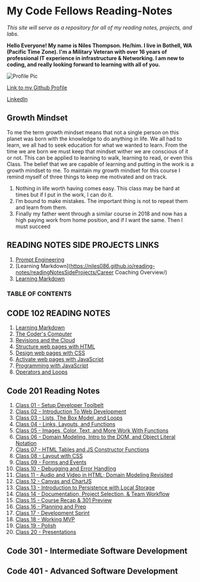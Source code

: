 # My Code Fellows Reading-Notes

_This site will serve as a repository for all of my reading notes, projects, and labs._

**Hello Everyone! My name is Niles Thompson. He/him. I live in Bothell, WA (Pacific Time Zone). I'm a Military Veteran with over 16 years of professional IT experience in infrastructure & Networking. I am new to coding, and really looking forward to learning with all of you.**

![Profile Pic](https://media.licdn.com/dms/image/D5603AQG1aETS_ysV1Q/profile-displayphoto-shrink_200_200/0/1670481245159?e=1702512000&v=beta&t=woiwnDlg4RG1iYpvfEW09f6LF4RzkEhH2U5q8haJ0Mc)

[Link to my Github Profile](https://github.com/Niles086)

[LinkedIn](https://www.linkedin.com/in/niles-thompson)

## Growth Mindset

To me the term growth mindset means that not a single person on this planet was born with the knowledge to do anything in life. We all had to learn, we all had to seek education for what we wanted to learn. From the time we are born we must keep that mindset wither we are conscious of it or not. This can be applied to learning to walk, learning to read, or even this Class. The belief that we are capable of learning and putting in the work is a growth mindset to me.
To maintain my growth mindset for this course I remind myself of three things to keep me motivated and on track.

1. Nothing in life worth having comes easy. This class may be hard at times but if I put in the work, I can do it.
2. I’m bound to make mistakes. The important thing is not to repeat them and learn from them.
3. Finally my father went through a similar course in 2018 and now has a high paying work from home position, and if I want the same. Then I must succeed

## READING NOTES SIDE PROJECTS LINKS

1. [Prompt Engineering](https://niles086.github.io/reading-notes/prompt-engineering)
1. [Learning Markdown](https://niles086.github.io/reading-notes/readingNotesSideProjects/Career Coaching Overview/)
1. [Learning Markdown](https://niles086.github.io/reading-notes/readingNotesSideProjects/emotional_intelligence.md)


### TABLE OF CONTENTS

## **CODE 102 READING NOTES**

1. [Learning Markdown](https://niles086.github.io/reading-notes/code-102/class-01)
1. [The Coder's Computer](https://niles086.github.io/reading-notes/code-102/class-02)
1. [Revisions and the Cloud](https://niles086.github.io/reading-notes/code-102/class-03)
1. [Structure web pages with HTML](https://niles086.github.io/reading-notes/code-102/class-04)
1. [Design web pages with CSS](https://niles086.github.io/reading-notes/code-102/class-05)
1. [Activate web pages with JavaScript](https://niles086.github.io/reading-notes/code-102/class-06)
1. [Programming with JavaScript](https://niles086.github.io/reading-notes/code-102/class-07)
1. [Operators and Loops](https://niles086.github.io/reading-notes/code-102/class-08)

## **Code 201 Reading Notes**

1. [Class 01 - Setup Developer Toolbelt](https://niles086.github.io/reading-notes/code-201/class-01)
1. [Class 02 - Introduction To Web Development](https://niles086.github.io/reading-notes/code-201/class-02)
1. [Class 03 - Lists, The Box Model, and Loops](https://niles086.github.io/reading-notes/code-201/class-03)
1. [Class 04 - Links, Layouts, and Functions](https://niles086.github.io/reading-notes/code-201/class-04)
1. [Class 05 - Images, Color, Text, and More Work With Functions](https://niles086.github.io/reading-notes/code-201/class-05)
1. [Class 06 - Domain Modeling, Intro to the DOM, and Object Literal Notation](https://niles086.github.io/reading-notes/code-201/class-06)
1. [Class 07 - HTML Tables and JS Constructor Functions](https://niles086.github.io/reading-notes/code-201/class-07)
1. [Class 08 - Layout with CSS](https://niles086.github.io/reading-notes/code-201/class-08)
1. [Class 09 - Forms and Events](https://niles086.github.io/reading-notes/code-201/class-09)
1. [Class 10 - Debugging and Error Handling](https://niles086.github.io/reading-notes/code-201/class-10)
1. [Class 11 - Audio and Video in HTML; Domain Modeling Revisited](https://niles086.github.io/reading-notes/code-201/class-11)
1. [Class 12 - Canvas and ChartJS](https://niles086.github.io/reading-notes/code-201/class-12)
1. [Class 13 - Introduction to Persistence with Local Storage](https://niles086.github.io/reading-notes/code-201/class-13)
1. [Class 14 - Documentation, Project Selection, & Team Workflow](https://niles086.github.io/reading-notes/code-201/class-14)
1. [Class 15 - Course Recap & 301 Preview](https://niles086.github.io/reading-notes/code-201/class-15)
1. [Class 16 - Planning and Prep](https://niles086.github.io/reading-notes/code-201/class-16)
1. [Class 17 - Development Sprint](https://niles086.github.io/reading-notes/code-201/class-17)
1. [Class 18 - Working MVP](https://niles086.github.io/reading-notes/code-201/class-18)
1. [Class 19 - Polish](https://niles086.github.io/reading-notes/code-201/class-19)
1. [Class 20 - Presentations](https://niles086.github.io/reading-notes/code-201/class-20)

## Code 301 - Intermediate Software Development

## Code 401 - Advanced Software Development
